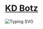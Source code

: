 # [KD Botz](https://t.me/kd_botz)
![Typing SVG](https://readme-typing-svg.herokuapp.com/?lines=Hii+I+Am+Kunal+Nagar!;Owner+of+KD+Botz+😎!;A+TG+Bot+Devloper!;Join+for+more+updates+KD_Botz!;start+message+with+pic!;and+all+futures!)
</p>

<!---
x-kunal/x-kunal is a ✨ special ✨ repository because its `README.md` (this file) appears on your GitHub profile.
You can click the Preview link to take a look at your changes.
--->
